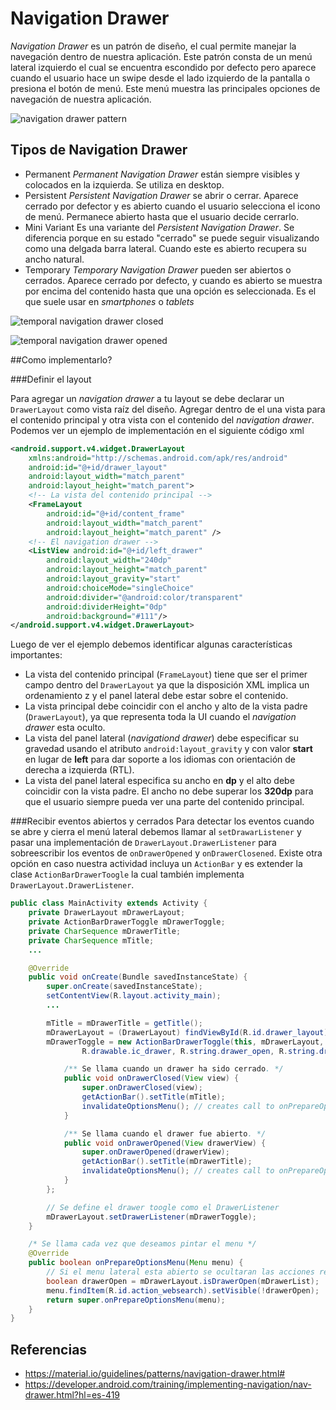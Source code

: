 # Navigation Drawer

*Navigation Drawer* es un patrón de diseño, el cual permite manejar la navegación dentro de nuestra aplicación. Este patrón consta de un menú lateral izquierdo el cual se encuentra escondido por defecto pero aparece cuando el usuario hace un swipe desde el lado izquierdo de la pantalla o presiona el botón de menú. Este menú muestra las principales opciones de navegación de nuestra aplicación.

![navigation drawer pattern](https://github.com/BelatrixTraining/Android-Intermediate/blob/Lesson1/images/patterns_navigation_drawer.png)

## Tipos de Navigation Drawer

 - Permanent
 *Permanent Navigation Drawer* están siempre visibles y colocados en la izquierda. Se utiliza en desktop.
 - Persistent
*Persistent Navigation Drawer* se abrir o cerrar. Aparece cerrado por defector y es abierto cuando el usuario selecciona el icono de menú. Permanece abierto hasta que el usuario decide cerrarlo.
 - Mini Variant
Es una variante del *Persistent Navigation Drawer*. Se diferencia porque en su estado "cerrado" se puede seguir visualizando como una delgada barra lateral. Cuando este es abierto recupera su ancho natural.
 - Temporary
*Temporary Navigation Drawer* pueden ser abiertos o cerrados. Aparece cerrado por defecto, y cuando es abierto se muestra por encima del contenido hasta que una opción es seleccionada. Es el que suele usar en *smartphones* o *tablets*

![temporal navigation drawer closed](https://github.com/BelatrixTraining/Android-Intermediate/blob/Lesson1/images/patterns_navdrawer_behavior_temporary1.png)

![temporal navigation drawer opened](https://github.com/BelatrixTraining/Android-Intermediate/blob/Lesson1/images/patterns_navdrawer_behavior_temporary2.png)


##Como implementarlo?

###Definir el layout

Para agregar un *navigation drawer* a tu layout se debe declarar un `DrawerLayout` como vista raíz del diseño. Agregar dentro de el una vista para el contenido principal y otra vista con el contenido del *navigation drawer*.
Podemos ver un ejemplo de implementación en el siguiente código xml

```xml
<android.support.v4.widget.DrawerLayout
    xmlns:android="http://schemas.android.com/apk/res/android"
    android:id="@+id/drawer_layout"
    android:layout_width="match_parent"
    android:layout_height="match_parent">
    <!-- La vista del contenido principal -->
    <FrameLayout
        android:id="@+id/content_frame"
        android:layout_width="match_parent"
        android:layout_height="match_parent" />
    <!-- El navigation drawer -->
    <ListView android:id="@+id/left_drawer"
        android:layout_width="240dp"
        android:layout_height="match_parent"
        android:layout_gravity="start"
        android:choiceMode="singleChoice"
        android:divider="@android:color/transparent"
        android:dividerHeight="0dp"
        android:background="#111"/>
</android.support.v4.widget.DrawerLayout>
```

Luego de ver el ejemplo debemos identificar algunas características importantes:

 - La vista del contenido principal (`FrameLayout`) tiene que ser el primer campo dentro del `DrawerLayout` ya que la disposición XML implica un ordenamiento z y el panel lateral debe estar sobre el contenido.
 - La vista principal debe coincidir con el ancho y alto de la vista padre (`DrawerLayout`), ya que representa toda la UI cuando el *navigation drawer* esta oculto.
 - La vista del panel lateral (*navigationd drawer*) debe especificar su gravedad usando el atributo `android:layout_gravity` y con valor **start** en lugar de **left** para dar soporte a los idiomas con orientación de derecha a izquierda (RTL).
 - La vista del panel lateral especifica su ancho en **dp** y el alto debe coincidir con la vista padre. El ancho no debe superar los **320dp** para que el usuario siempre pueda ver una parte del contenido principal.

###Recibir eventos abiertos y cerrados
Para detectar los eventos cuando se abre y cierra el menú lateral debemos llamar al `setDrawarListener` y pasar una implementación de `DrawerLayout.DrawerListener` para sobreescribir los eventos de `onDrawerOpened` y `onDrawerClosened`.
Existe otra opción en caso nuestra actividad incluya un `ActionBar`  y es extender la clase `ActionBarDrawerToogle` la cual también implementa `DrawerLayout.DrawerListener`.

```java
public class MainActivity extends Activity {
    private DrawerLayout mDrawerLayout;
    private ActionBarDrawerToggle mDrawerToggle;
    private CharSequence mDrawerTitle;
    private CharSequence mTitle;
    ...

    @Override
    public void onCreate(Bundle savedInstanceState) {
        super.onCreate(savedInstanceState);
        setContentView(R.layout.activity_main);
        ...

        mTitle = mDrawerTitle = getTitle();
        mDrawerLayout = (DrawerLayout) findViewById(R.id.drawer_layout);
        mDrawerToggle = new ActionBarDrawerToggle(this, mDrawerLayout,
                R.drawable.ic_drawer, R.string.drawer_open, R.string.drawer_close) {

            /** Se llama cuando un drawer ha sido cerrado. */
            public void onDrawerClosed(View view) {
                super.onDrawerClosed(view);
                getActionBar().setTitle(mTitle);
                invalidateOptionsMenu(); // creates call to onPrepareOptionsMenu()
            }

            /** Se llama cuando el drawer fue abierto. */
            public void onDrawerOpened(View drawerView) {
                super.onDrawerOpened(drawerView);
                getActionBar().setTitle(mDrawerTitle);
                invalidateOptionsMenu(); // creates call to onPrepareOptionsMenu()
            }
        };

        // Se define el drawer toogle como el DrawerListener
        mDrawerLayout.setDrawerListener(mDrawerToggle);
    }

    /* Se llama cada vez que deseamos pintar el menu */
    @Override
    public boolean onPrepareOptionsMenu(Menu menu) {
        // Si el menu lateral esta abierto se ocultaran las acciones relacionadas al contenido
        boolean drawerOpen = mDrawerLayout.isDrawerOpen(mDrawerList);
        menu.findItem(R.id.action_websearch).setVisible(!drawerOpen);
        return super.onPrepareOptionsMenu(menu);
    }
}
```


## Referencias

 - https://material.io/guidelines/patterns/navigation-drawer.html#
 - https://developer.android.com/training/implementing-navigation/nav-drawer.html?hl=es-419
